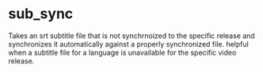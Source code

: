 # sub_sync
Takes an srt subtitle file that is not synchrnoized to the specific release and synchronizes it automatically against a properly synchronized file. helpful when a subtitle file for a language is unavailable for the specific video release.
